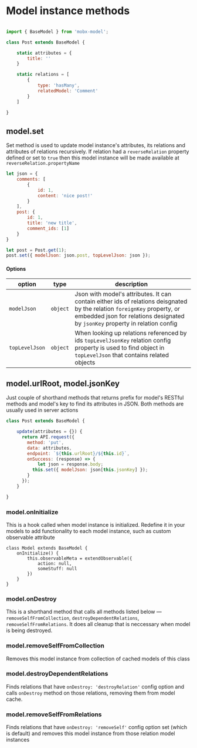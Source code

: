 # Model instance methods

```js

import { BaseModel } from 'mobx-model';

class Post extends BaseModel {

	static attributes = {
		title: ''
	}

	static relations = [
		{
			type: 'hasMany',
			relatedModel: 'Comment'
		}
	]
	
}

```

## model.set

Set method is used to update model instance's attributes, its relations and attributes of relations recursively. If relation had a `reverseRelation` property defined or set to `true` then this model instance will be made available at `reverseRelation.propertyName`

```js
let json = {
	comments: [
		{
			id: 1,
			content: 'nice post!'
		}
	],
	post: {
		id: 1,
		title: 'new title',
		comment_ids: [1]
	}
}

let post = Post.get(1);
post.set({ modelJson: json.post, topLevelJson: json });
```

#### Options

| option | type | description |
| -- | -- | -- |
| `modelJson` | `object` | Json with model's attributes. It can contain either ids of relations deisgnated by the relation `foreignKey` property, or embedded json for relations designated by `jsonKey` property in relation config  |
| `topLevelJson` | `object` | When looking up relations referenced by ids `topLevelJsonKey` relation config property is used to find object in `topLevelJson` that contains related objects |


## model.urlRoot, model.jsonKey

Just couple of shorthand methods that returns prefix for model's RESTful methods and model's key to find its attributes in JSON. Both methods are usually used in server actions

```js
class Post extends BaseModel {

	update(attributes = {}) {
	  return API.request({
	    method: 'put',
	    data: attributes,
	    endpoint: `${this.urlRoot}/${this.id}`,
	    onSuccess: (response) => {
	    	let json = response.body;
	      this.set({ modelJson: json[this.jsonKey] });
	    }
	  });
	}

}

```

### model.onInitialize

This is a hook called when model instance is initialized.
Redefine it in your models to add functionality to each model instance, such as custom observable attribute

```
class Model extends BaseModel {
	onInitialize() {
		this.observableMeta = extendObservable({
			action: null,
			someStuff: null
		})
	}
}
```

### model.onDestroy

This is a shorthand method that calls all methods listed below — `removeSelfFromCollection`, `destroyDependentRelations`, `removeSelfFromRelations`. It does all cleanup that is neccessary when model is being destroyed.

### model.removeSelfFromCollection

Removes this model instance from collection of cached models of this class

### model.destroyDependentRelations

Finds relations that have `onDestroy: 'destroyRelation'` config option and calls `onDestroy` method on those relations, removing them from model cache.

### model.removeSelfFromRelations

Finds relations that have `onDestroy: 'removeSelf'` config option set (which is default) and removes this model instance from those relation model instances



